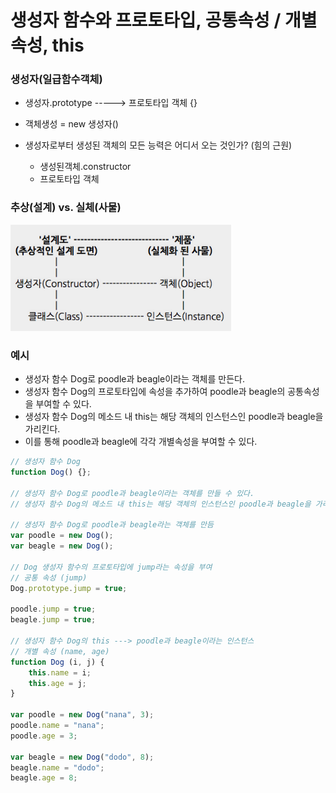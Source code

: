 # 생성자 함수와 프로토타입, 공통속성 / 개별속성, this


### 생성자(일급함수객체)
    
- 생성자.prototype -----> 프로토타입 객체 {}
- 객체생성 = new 생성자()

- 생성자로부터 생성된 객체의 모든 능력은 어디서 오는 것인가? (힘의 근원)
    - 생성된객체.constructor
    - 프로토타입 객체

### 추상(설계) vs. 실체(사물)

<img src="./images/class_instance.png" width="70%" alt="클래스와 인스턴스"></img>


### 예시

- 생성자 함수 Dog로 poodle과 beagle이라는 객체를 만든다.
- 생성자 함수 Dog의 프로토타입에 속성을 추가하여 poodle과 beagle의 공통속성을 부여할 수 있다.
- 생성자 함수 Dog의 메소드 내 this는 해당 객체의 인스턴스인 poodle과 beagle을 가리킨다.
- 이를 통해 poodle과 beagle에 각각 개별속성을 부여할 수 있다.

```javascript
// 생성자 함수 Dog
function Dog() {};

// 생성자 함수 Dog로 poodle과 beagle이라는 객체를 만들 수 있다.
// 생성자 함수 Dog의 메소드 내 this는 해당 객체의 인스턴스인 poodle과 beagle을 가리킨다.

// 생성자 함수 Dog로 poodle과 beagle라는 객체를 만듬
var poodle = new Dog();
var beagle = new Dog();

// Dog 생성자 함수의 프로토타입에 jump라는 속성을 부여
// 공통 속성 (jump)
Dog.prototype.jump = true;

poodle.jump = true;
beagle.jump = true;

// 생성자 함수 Dog의 this ---> poodle과 beagle이라는 인스턴스
// 개별 속성 (name, age)
function Dog (i, j) {
    this.name = i;
    this.age = j;
}

var poodle = new Dog("nana", 3);
poodle.name = "nana";
poodle.age = 3;

var beagle = new Dog("dodo", 8);
beagle.name = "dodo";
beagle.age = 8;
```

